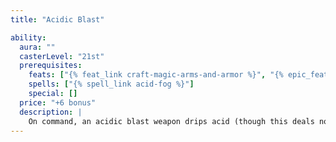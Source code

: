 ```yaml
---
title: "Acidic Blast"

ability:
  aura: ""
  casterLevel: "21st"
  prerequisites:
    feats: ["{% feat_link craft-magic-arms-and-armor %}", "{% epic_feat_link craft-epic-magic-arms-and-armor %}"]
    spells: ["{% spell_link acid-fog %}"]
    special: []
  price: "+6 bonus"
  description: |
    On command, an acidic blast weapon drips acid (though this deals no damage to the wielder). On any hit, this acid splashes the creature struck, dealing +{% die_roll 3 6 0 %} points of bonus acid damage. On a successful critical hit it instead deals +{% die_roll 6 6 0 %} points of acid damage (or +{% die_roll 9 6 0 %} if the critical multiplier is &times;3, or +{% die_roll 12 6 0 %} if the critical multiplier is &times;4). Bows, crossbows, and slings with this special ability bestow the bonus acid damage upon their ammunition.
---
```

